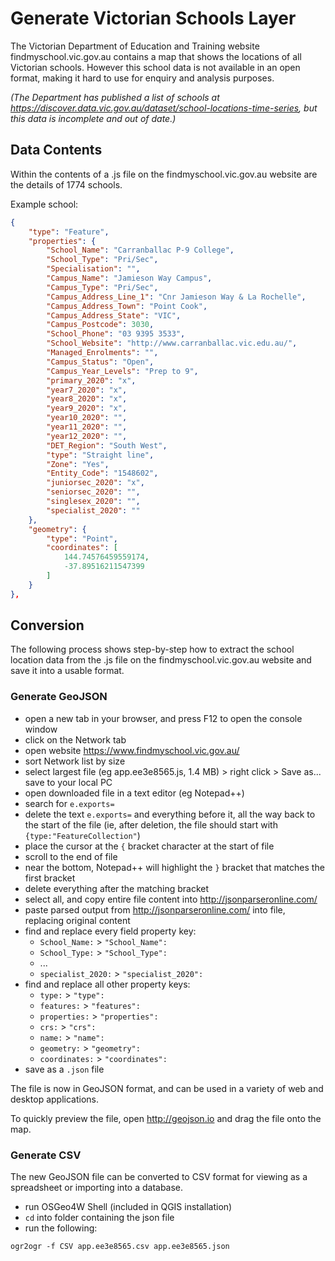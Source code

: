# Generate Victorian Schools Layer

The Victorian Department of Education and Training website findmyschool.vic.gov.au contains a map that shows the locations of all Victorian schools. However this school data is not available in an open format, making it hard to use for enquiry and analysis purposes.

*(The Department has published a list of schools at https://discover.data.vic.gov.au/dataset/school-locations-time-series, but this data is incomplete and out of date.)*

## Data Contents

Within the contents of a .js file on the findmyschool.vic.gov.au website are the details of 1774 schools.

Example school:

```json
{
    "type": "Feature",
    "properties": {
        "School_Name": "Carranballac P-9 College",
        "School_Type": "Pri/Sec",
        "Specialisation": "",
        "Campus_Name": "Jamieson Way Campus",
        "Campus_Type": "Pri/Sec",
        "Campus_Address_Line_1": "Cnr Jamieson Way & La Rochelle",
        "Campus_Address_Town": "Point Cook",
        "Campus_Address_State": "VIC",
        "Campus_Postcode": 3030,
        "School_Phone": "03 9395 3533",
        "School_Website": "http://www.carranballac.vic.edu.au/",
        "Managed_Enrolments": "",
        "Campus_Status": "Open",
        "Campus_Year_Levels": "Prep to 9",
        "primary_2020": "x",
        "year7_2020": "x",
        "year8_2020": "x",
        "year9_2020": "x",
        "year10_2020": "",
        "year11_2020": "",
        "year12_2020": "",
        "DET_Region": "South West",
        "type": "Straight line",
        "Zone": "Yes",
        "Entity_Code": "1548602",
        "juniorsec_2020": "x",
        "seniorsec_2020": "",
        "singlesex_2020": "",
        "specialist_2020": ""
    },
    "geometry": {
        "type": "Point",
        "coordinates": [
            144.74576459559174,
            -37.89516211547399
        ]
    }
},
```

## Conversion

The following process shows step-by-step how to extract the school location data from the .js file on the findmyschool.vic.gov.au website and save it into a usable format.

### Generate GeoJSON

* open a new tab in your browser, and press F12 to open the console window
* click on the Network tab
* open website https://www.findmyschool.vic.gov.au/
* sort Network list by size
* select largest file (eg app.ee3e8565.js, 1.4 MB) > right click > Save as... save to your local PC
* open downloaded file in a text editor (eg Notepad++)
* search for `e.exports=`
* delete the text `e.exports=` and everything before it, all the way back to the start of the file (ie, after deletion, the file should start with `{type:"FeatureCollection"`)
* place the cursor at the `{` bracket character at the start of file
* scroll to the end of file
* near the bottom, Notepad++ will highlight the `}` bracket that matches the first bracket
* delete everything after the matching bracket
* select all, and copy entire file content into http://jsonparseronline.com/
* paste parsed output from http://jsonparseronline.com/ into file, replacing original content
* find and replace every field property key:
  * `School_Name:` > `"School_Name":`
  * `School_Type:` > `"School_Type":`
  * ...
  * `specialist_2020:` > `"specialist_2020":`
* find and replace all other property keys:
  * `type:` > `"type":`
  * `features:` > `"features":`
  * `properties:` > `"properties":`
  * `crs:` > `"crs":`
  * `name:` > `"name":`
  * `geometry:` > `"geometry":`
  * `coordinates:` > `"coordinates":`
* save as a `.json` file

The file is now in GeoJSON format, and can be used in a variety of web and desktop applications.

To quickly preview the file, open http://geojson.io and drag the file onto the map.

### Generate CSV

The new GeoJSON file can be converted to CSV format for viewing as a spreadsheet or importing into a database.

* run OSGeo4W Shell (included in QGIS installation)
* `cd` into folder containing the json file
* run the following:

```
ogr2ogr -f CSV app.ee3e8565.csv app.ee3e8565.json
```